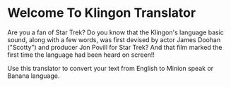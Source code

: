 # Welcome To Klingon Translator

Are you a fan of Star Trek? Do you know that the Klingon's language basic sound, along with a few words, was first devised by actor James Doohan ("Scotty") and producer Jon Povill for Star Trek? And that film marked the first time the language had been heard on screen!!

Use this translator to convert your text from English to Minion speak or Banana language.
